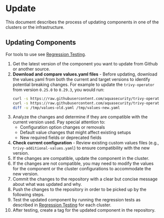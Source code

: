 # Update
This document describes the process of updating components in one of the clusters or the infrastructure.

## Updating Components
For tools to use see [Regression Testing](RegressionTest.md#commands-to-use).
1. Get the latest version of the component you want to update from Github or another source.
1. **Download and compare values.yaml files** - Before updating, download the values.yaml from both the current and target versions to identify potential breaking changes. For example to update the `trivy-operator` from version `0.25.0` to `0.29.3`, you would run:
   ```bash
   curl -s https://raw.githubusercontent.com/aquasecurity/trivy-operator/v0.25.0/deploy/helm/values.yaml > /tmp/values-old.yaml
   curl -s https://raw.githubusercontent.com/aquasecurity/trivy-operator/v0.29.3/deploy/helm/values.yaml > /tmp/values-new.yaml
   diff -u /tmp/values-old.yaml /tmp/values-new.yaml
   ```
1. Analyze the changes and determine if they are compatible with the current version used. Pay special attention to:
   - Configuration option changes or removals
   - Default value changes that might affect existing setups
   - New required fields or deprecated fields
1. **Check current configuration** - Review existing custom values files (e.g., `trivy-additional-values.yaml`) to ensure compatibility with the new version.
1. If the changes are compatible, update the component in the cluster.
1. If the changes are not compatible, you may need to modify the values for the component or the cluster configurations to accommodate the new version.
1. Commit the changes to the repository with a clear but concise message about what was updated and why.
1. Push the changes to the repository in order to be picked up by the following steps.
1. Test the updated component by running the regression tests as described in [Regression Testing](RegressionTest.md#regression-testing-steps) for each cluster.
1. After testing, create a tag for the updated component in the repository.